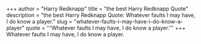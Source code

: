 +++
author = "Harry Redknapp"
title = "the best Harry Redknapp Quote"
description = "the best Harry Redknapp Quote: Whatever faults I may have, I do know a player."
slug = "whatever-faults-i-may-have-i-do-know-a-player"
quote = '''Whatever faults I may have, I do know a player.'''
+++
Whatever faults I may have, I do know a player.
